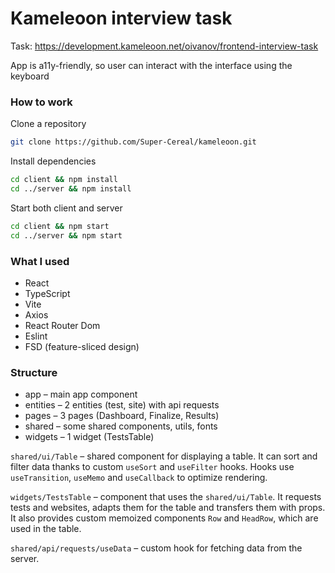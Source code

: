 # Kameleoon interview task

Task: https://development.kameleoon.net/oivanov/frontend-interview-task

App is a11y-friendly, so user can interact with the interface using the keyboard

### How to work

Clone a repository

```bash
git clone https://github.com/Super-Cereal/kameleoon.git
```

Install dependencies

```bash
cd client && npm install
cd ../server && npm install
```

Start both client and server

```bash
cd client && npm start
cd ../server && npm start
```

### What I used

- React
- TypeScript
- Vite
- Axios
- React Router Dom
- Eslint
- FSD (feature-sliced design)

### Structure

- app – main app component
- entities – 2 entities (test, site) with api requests
- pages – 3 pages (Dashboard, Finalize, Results)
- shared – some shared components, utils, fonts
- widgets – 1 widget (TestsTable)

`shared/ui/Table` – shared component for displaying a table. It can sort and filter data thanks to custom `useSort` and `useFilter` hooks. Hooks use `useTransition`, `useMemo` and `useCallback` to optimize rendering.

`widgets/TestsTable` – component that uses the `shared/ui/Table`. It requests tests and websites, adapts them for the table and transfers them with props. It also provides custom memoized components `Row` and `HeadRow`, which are used in the table.

`shared/api/requests/useData` – custom hook for fetching data from the server.
